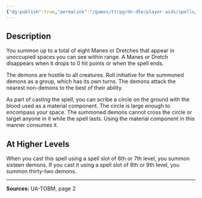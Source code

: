```yaml
---
{"dg-publish":true,"permalink":"/games/ttrpg/dn-d5e/player-aids/spells/level-3/conjure-lesser-demon-ua/","tags":["TTRPG/DND/5e","verbal","somatic","material","concentration","Spell"],"noteIcon":""}
---
```



## Description
You summon up to a total of eight Manes or Dretches that appear in unoccupied spaces you can see within range.
A Manes or Dretch disappears when it drops to 0 hit points or when the spell ends.

The demons are hostile to all creatures.
Roll initiative for the summoned demons as a group, which has its own turns.
The demons attack the nearest non-demons to the best of their ability.

As part of casting the spell, you can scribe a circle on the ground with the blood used as a material component.
The circle is large enough to encompass your space.
The summoned demons cannot cross the circle or target anyone in it while the spell lasts.
Using the material component in this manner consumes it.

## At Higher Levels
When you cast this spell using a spell slot of 6th or 7th level, you summon sixteen demons.
If you cast it using a spell slot of 8th or 9th level, you summon thirty-two demons.

---

**Sources:** UA-TOBM, page 2
